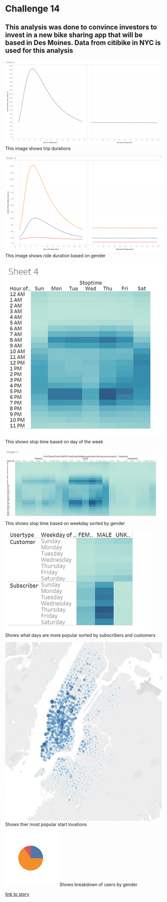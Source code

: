 # Challenge 14
## This analysis was done to convince investors to invest in a new bike sharing app that will be based in Des Moines. Data from citibike in NYC is used for this analysis 

![alt text](https://github.com/specialcanadian/14Challenge/blob/main/Images/image%20(7).png?raw=true)
This image shows trip durations

![alt text](https://github.com/specialcanadian/14Challenge/blob/main/Images/image%20(6).png?raw=true)
This image shows ride duration based on gender

![alt text](https://github.com/specialcanadian/14Challenge/blob/main/Images/image%20(5).png?raw=true)
This shows stop time based on day of the week

![alt text](https://github.com/specialcanadian/14Challenge/blob/main/Images/image%20(4).png?raw=true)
This shows stop time based on weekday sorted by gender

![alt text](https://github.com/specialcanadian/14Challenge/blob/main/Images/image%20(3).png?raw=true)
Shows what days are more popular sorted by subscribers and customers

![alt text](https://github.com/specialcanadian/14Challenge/blob/main/Images/image%20(2).png?raw=true)
Shows ther most popular start lovations

![alt text](https://github.com/specialcanadian/14Challenge/blob/main/Images/image%20(1).png?raw=true)
Shows breakdown of users by gender

[link to story](https://public.tableau.com/profile/specialcanadian#!/vizhome/Challenge14_16150665399230/Story1?publish=yes)
